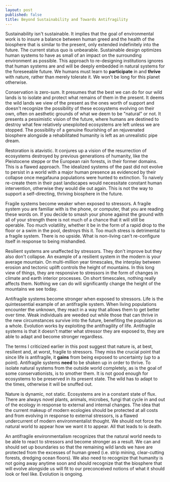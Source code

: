 ```yaml
---
layout: post
published: false
title: Beyond Sustainability and Towards Antifragility
---
```

Sustainability isn't sustainable. It implies that the goal of environmental work is to insure a balance between human greed and the health of the biosphere that is similar to the present, only extended indefinitely into the future. The current status quo is unbearable. Sustainable design optimizes human systems to have as small of an impact on the surrounding environment as possible. This approach to re-designing institutions ignores that human systems are and will be deeply embedded in natural systems for the foreseeable future. We humans must learn to __participate__ in and __thrive__ with nature, rather than merely tolerate it. We won't be long for this planet otherwise. 

Conservation is zero-sum. It presumes that the best we can do for our wild lands is to isolate and protect what remains of them in the present. It deems the wild lands we view of the present as the ones worth of support and doesn't recognize the possibility of these ecosystems evolving on their own, often on aesthetic grounds of what we deem to be "natural" or not.  It presents a pessimistic vision of the future, where humans are destined to destroy what few relatively unexploited ecosystems are left unless we are stopped. The possibility of a genuine flourishing of an rejuvenated biosphere alongside a rehabilitated humanity is left as an unrealistic pipe dream.

Restoration is atavistic. It conjures up a vision of the resurrection of ecosystems destroyed by previous generations of humanity, like the Pleistocene steppe or the European rain forests, in their former domains. This is a flawed approach. The idealized systems of the past did not evolve to persist in a world with a major human presence as evidenced by their collapse once megafauna populations were hunted to extinction. To naively re-create them in their past landscapes would necessitate constant human intervention, otherwise they would die out again. This is not the way to support a self-directing, thriving biosphere in the future. 

Fragile systems become weaker when exposed to stressors. A fragile system you are familiar with is the phone, or computer, that you are reading these words on. If you decide to smash your phone against the ground with all of your strength there is not much of a chance that it will still be operable. Too much volatility, whether it be in the form of a rapid drop to the floor or a swim in the pool, destroys this it. Too much stress is detrimental to a fragile system. There is no upside. What is non-living can't re-configure itself in response to being mishandled.

Resilient systems are unaffected by stressors. They don't improve but they also don't collapse. An example of a resilient system in the modern is your average mountain. On multi-million year timescales, the interplay between  erosion and tectonic uplift controls the height of mountains. In this long view of things, they are responsive to stressors in the form of changes in climate and earth interior processes. On short timescales, nothing really affects them. Nothing we can do will significantly change the height of the mountains we see today.

Antifragile systems become stronger when exposed to stressors. Life is the quintessential example of an antifragile system.  When living populations encounter the unknown, they react in a way that allows them to get better over time. Weak individuals are weeded out while those that can thrive in the new circumstances survive into the future, benefiting the population as a whole. Evolution works by exploiting the antifragility of life. Antifragile systems is that it doesn't matter what stressor they are exposed to, they are able to adapt and become stronger regardless.

The terms I criticized earlier in this post suggest that nature is, at best, resilient and, at worst, fragile to stressors. They miss the crucial point that since life is antifragile, it __gains__ from being exposed to uncertainty (up to a point). Antifragile systems __need__ to be shaken up in order to thrive. To isolate natural systems from the outside world completely, as is the goal of some conservationists, is to smother them. It is not good enough for ecosystems to be preserved in its present state. The wild has to adapt to the times, otherwise it will be snuffed out.

Nature is dynamic, not static. Ecosystems are in a constant state of flux. There are always novel plants, animals, microbes, fungi that cycle in and out of the ecology in response to external and internal changes. The idea that the current makeup of modern ecologies should be protected at all costs and from evolving in response to external stressors, is a flawed undercurrent of modern environmentalist thought. We should not force the natural world to appear how we want it to appear. All that leads to is death.

An antifragile environmentalism recognizes that the natural world needs to be able to react to stressors and become stronger as a result. We can and should set up boundaries so that the remaining wild lands we have are protected from the excesses of human greed (i.e. strip mining, clear-cutting forests, dredging ocean floors). We also need to recognize that humanity is not going away anytime soon and should recognize that the biosphere that will evolve alongside us will fit to our preconceived notions of what it should look or feel like. Evolution is ongoing.
